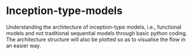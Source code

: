 # Inception-type-models
Understanding the architecture of inception-type models, i.e., functional models and not traditional sequential models through basic python coding. The architecture structure will also be plotted so as to visualise the flow in an easier way.
